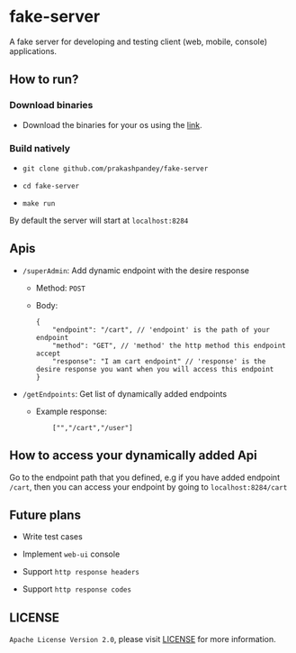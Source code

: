 # fake-server

A fake server for developing and testing client (web, mobile, console) applications.

## How to run?

### Download binaries

- Download the binaries for your os using the [link](https://github.com/prakashpandey/fake-server/tree/master/target).

### Build natively

- `git clone github.com/prakashpandey/fake-server`

- `cd fake-server`

- `make run`

By default the server will start at `localhost:8284`

## Apis

- `/superAdmin`: Add dynamic endpoint with the desire response

    - Method: `POST`
    
    - Body: 
        ```
        {
            "endpoint": "/cart", // 'endpoint' is the path of your endpoint
            "method": "GET", // 'method' the http method this endpoint accept
            "response": "I am cart endpoint" // 'response' is the desire response you want when you will access this endpoint
        }	
        ```

- `/getEndpoints`: Get list of dynamically added endpoints

    - Example response: 
        ```
            ["","/cart","/user"]
        ```

## How to access your dynamically added Api

Go to the endpoint path that you defined, e.g if you have added endpoint `/cart`, then you can access your endpoint by going to
`localhost:8284/cart`

## Future plans

- Write test cases

- Implement `web-ui` console

- Support `http response headers`

- Support `http response codes`

## LICENSE

`Apache License Version 2.0`, please visit [LICENSE](LICENSE) for more information.
